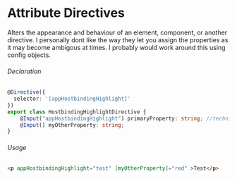 # Attribute Directives
Alters the appearance and behaviour of an element, component, or another directive. 
I personally dont like the way they let you assign the properties as it may become ambigous at times.
I probably would work around this using config objects.

###### Declaration
```typescript
@Directive({
  selector: '[appHostbindingHighlight]'
})
export class HostbindingHighlightDirective {
	@Input("appHostbindingHighlight") primaryProperty: string; //technique for directives having only one property
	@Input() myOtherProperty: string;
}
```

###### Usage
```html
<p appHostbindingHighlight="test" [myOtherProperty]="red" >Test</p>
```

